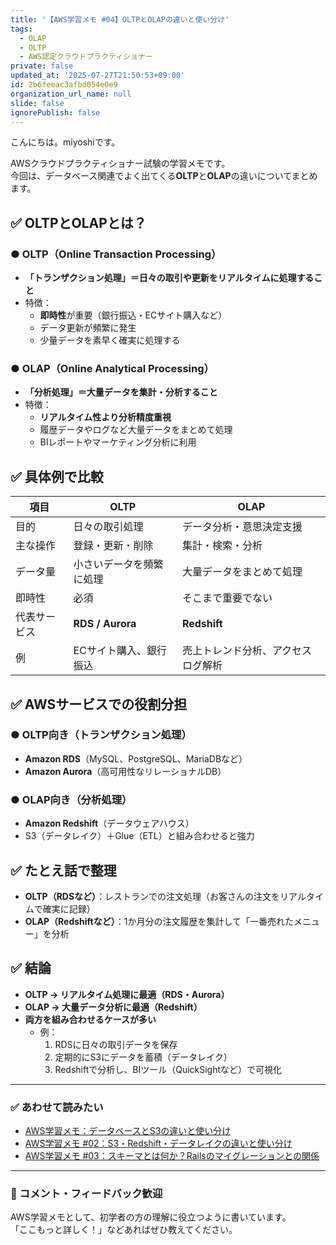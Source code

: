 ```yaml
---
title: '【AWS学習メモ #04】OLTPとOLAPの違いと使い分け'
tags:
  - OLAP
  - OLTP
  - AWS認定クラウドプラクティショナー
private: false
updated_at: '2025-07-27T21:50:53+09:00'
id: 2b6feeac3afbd054e0e9
organization_url_name: null
slide: false
ignorePublish: false
---
```

こんにちは。miyoshiです。

AWSクラウドプラクティショナー試験の学習メモです。  
今回は、データベース関連でよく出てくる**OLTP**と**OLAP**の違いについてまとめます。

## ✅ OLTPとOLAPとは？

### ● OLTP（Online Transaction Processing）
- **「トランザクション処理」＝日々の取引や更新をリアルタイムに処理すること**
- 特徴：
  - **即時性**が重要（銀行振込・ECサイト購入など）
  - データ更新が頻繁に発生
  - 少量データを素早く確実に処理する

### ● OLAP（Online Analytical Processing）
- **「分析処理」＝大量データを集計・分析すること**
- 特徴：
  - **リアルタイム性より分析精度重視**
  - 履歴データやログなど大量データをまとめて処理
  - BIレポートやマーケティング分析に利用



## ✅ 具体例で比較

| 項目 | **OLTP** | **OLAP** |
|------|----------|----------|
| 目的 | 日々の取引処理 | データ分析・意思決定支援 |
| 主な操作 | 登録・更新・削除 | 集計・検索・分析 |
| データ量 | 小さいデータを頻繁に処理 | 大量データをまとめて処理 |
| 即時性 | 必須 | そこまで重要でない |
| 代表サービス | **RDS / Aurora** | **Redshift** |
| 例 | ECサイト購入、銀行振込 | 売上トレンド分析、アクセスログ解析 |



## ✅ AWSサービスでの役割分担

### ● OLTP向き（トランザクション処理）
- **Amazon RDS**（MySQL、PostgreSQL、MariaDBなど）
- **Amazon Aurora**（高可用性なリレーショナルDB）

### ● OLAP向き（分析処理）
- **Amazon Redshift**（データウェアハウス）
- S3（データレイク）＋Glue（ETL）と組み合わせると強力



## ✅ たとえ話で整理

- **OLTP（RDSなど）**：レストランでの注文処理（お客さんの注文をリアルタイムで確実に記録）  
- **OLAP（Redshiftなど）**：1か月分の注文履歴を集計して「一番売れたメニュー」を分析



## ✅ 結論

- **OLTP → リアルタイム処理に最適（RDS・Aurora）**  
- **OLAP → 大量データ分析に最適（Redshift）**  
- **両方を組み合わせるケースが多い**  
  - 例：  
    1. RDSに日々の取引データを保存  
    2. 定期的にS3にデータを蓄積（データレイク）  
    3. Redshiftで分析し、BIツール（QuickSightなど）で可視化




---

### ✅ あわせて読みたい
- [AWS学習メモ：データベースとS3の違いと使い分け](https://qiita.com/takumarider/items/d79c144302128a11ee16)
- [AWS学習メモ #02：S3・Redshift・データレイクの違いと使い分け](https://qiita.com/takumarider/items/71689fe81fde2e6e9572)
- [AWS学習メモ #03：スキーマとは何か？Railsのマイグレーションとの関係](https://qiita.com/takumarider/items/f0d5c4b6ba1702206dda)

---

### 💬 コメント・フィードバック歓迎
AWS学習メモとして、初学者の方の理解に役立つように書いています。  
「ここもっと詳しく！」などあればぜひ教えてください。
